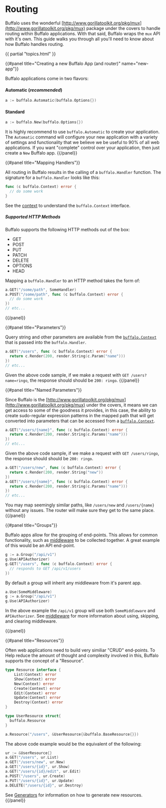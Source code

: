 # Routing

Buffalo uses the wonderful [http://www.gorillatoolkit.org/pkg/mux](http://www.gorillatoolkit.org/pkg/mux) package under the covers to handle routing within Buffalo applications. With that said, Buffalo wraps the `mux` API with it's own. This guide walks you through all you'll need to know about how Buffalo handles routing.

{{ partial "topics.html" }}

{{#panel title="Creating a new Buffalo App (and router)" name="new-app"}}

Buffalo applications come in two flavors:

#### Automatic (_recommended_)

```go
a := buffalo.Automatic(buffalo.Options{})
```

#### Standard

```go
a := buffalo.New(buffalo.Options{})
```

It is highly recommend to use `buffalo.Automatic` to create your application. The `Automatic` command will configure your new application with a variety of settings and functionality that we believe we be useful to 90% of all web applications. If you want "complete" control over your application, then just create a `New` Buffalo app.
{{/panel}}

{{#panel title="Mapping Handlers"}}

All routing in Buffalo results in the calling of a `buffalo.Handler` function. The signature for a `buffalo.Handler` looks like this:

```go
func (c buffalo.Context) error {
  // do some work
}
```

See the [context](/docs/context) to understand the `buffalo.Context` interface.

##### Supported HTTP Methods

Buffalo supports the following HTTP methods out of the box:

* GET
* POST
* PUT
* PATCH
* DELETE
* OPTIONS
* HEAD

Mapping a `buffalo.Handler` to an HTTP method takes the form of:

```go
a.GET("/some/path", SomeHandler)
a.POST("/some/path", func (c buffalo.Context) error {
  // do some work
})
// etc...
```
{{/panel}}

{{#panel title="Parameters"}}

Query string and other parameters are available from the [`buffalo.Context`](/docs/context) that is passed into the `buffalo.Handler`.

```go
a.GET("/users", func (c buffalo.Context) error {
  return c.Render(200, render.String(c.Param("name")))
})
// etc...
```

Given the above code sample, if we make a request with `GET /users?name=ringo`, the response should should be `200: ringo`.
{{/panel}}

{{#panel title="Named Parameters"}}

Since Buffalo is the [http://www.gorillatoolkit.org/pkg/mux](http://www.gorillatoolkit.org/pkg/mux) under the covers, it means we can get access to some of the goodness it provides, in this case, the ability to create sudo-regular expression patterns in the mapped path that will get converted into parameters that can be accessed from a [`buffalo.Context`](/docs/context).

```go
a.GET("/users/{name}", func (c buffalo.Context) error {
  return c.Render(200, render.String(c.Params("name")))
})
// etc...
```

Given the above code sample, if we make a request with `GET /users/ringo`, the response should should be `200: ringo`.

```go
a.GET("/users/new", func (c buffalo.Context) error {
  return c.Render(200, render.String("new"))
})
a.GET("/users/{name}", func (c buffalo.Context) error {
  return c.Render(200, render.String(c.Params("name")))
})
// etc...
```

You may map seemingly similar paths, like `/users/new` and `/users/{name}` without any issues. The router will make sure they get to the same place.
{{/panel}}

{{#panel title="Groups"}}

Buffalo apps allow for the grouping of end-points. This allows for common functionality, such as [middleware](/docs/middleware) to be collected together. A great example of this would be an API end-point.

```go
g := a.Group("/api/v1")
g.Use(APIAuthorizer)
g.GET("/users", func (c buffalo.Context) error {
  // responds to GET /api/v1/users
})
```

By default a group will inherit any middleware from it's parent app.

```go
a.Use(SomeMiddleware)
g := a.Group("/api/v1")
g.Use(APIAuthorizer)
```

In the above example the `/api/v1` group will use both `SomeMiddleware` and `APIAuthorizer`. See [middleware](/docs/middleware) for more information about using, skipping, and clearing middleware.

{{/panel}}

{{#panel title="Resources"}}

Often web applications need to build very similiar "CRUD" end-points. To Help reduce the amount of thought and complexity involved in this, Buffalo supports the concept of a "Resource".

```go
type Resource interface {
	List(Context) error
	Show(Context) error
	New(Context) error
	Create(Context) error
	Edit(Context) error
	Update(Context) error
	Destroy(Context) error
}
```

```go
type UserResource struct{
  buffalo.Resource
}

a.Resource("/users", &UserResource{&buffalo.BaseResource{}})
```

The above code example would be the equivalent of the following:

```go
ur := &UserResource{}
a.GET("/users", ur.List)
a.GET("/users/new", ur.New)
a.GET("/users/{id}", ur.Show)
a.GET("/users/{id}/edit", ur.Edit)
a.POST("/users", ur.Create)
a.PUT("/users/{id}", ur.Update)
a.DELETE("/users/{id}", ur.Destroy)
```

See [Generators](/docs/generators#resources) for information on how to generate new resources.
{{/panel}}
